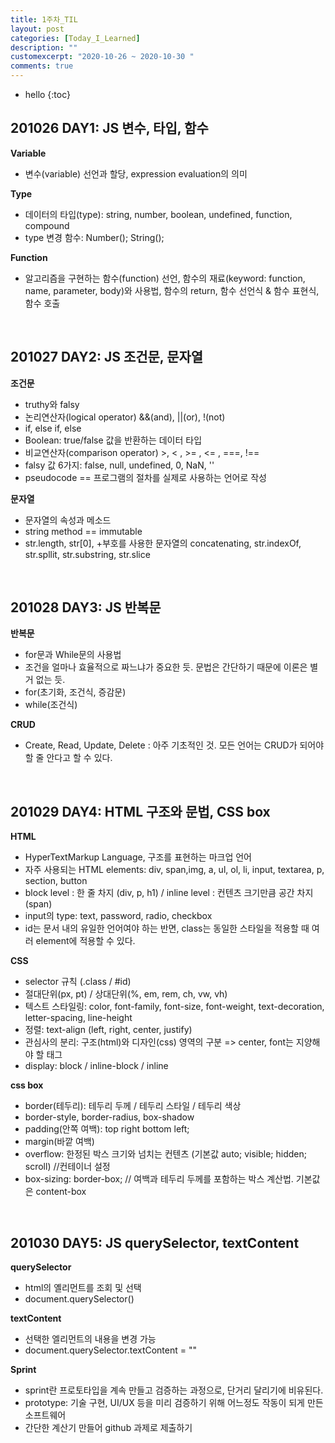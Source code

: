 ```yaml
---
title: 1주차_TIL
layout: post
categories: [Today_I_Learned]
description: ""
customexcerpt: "2020-10-26 ~ 2020-10-30 "
comments: true
---
```


* hello
{:toc}


## 201026 DAY1: JS 변수, 타입, 함수 ##

 **Variable**
 - 변수(variable) 선언과 할당, expression evaluation의 의미
 
 **Type** 
 - 데이터의 타입(type): string, number, boolean, undefined, function, compound
 - type 변경 함수: Number(); String();
 
 **Function** 
 - 알고리즘을 구현하는 함수(function) 선언, 함수의 재료(keyword: function, name, parameter, body)와 사용법, 함수의 return, 함수 선언식 & 함수 표현식, 함수 호출

<br>

## 201027 DAY2: JS 조건문, 문자열 ##

 **조건문**
 - truthy와 falsy
 - 논리연산자(logical operator) &&(and), ||(or), !(not)
 - if, else if, else
 - Boolean: true/false 값을 반환하는 데이터 타입
 - 비교연산자(comparison operator) >, < , >= , <= , ===, !==
 - falsy 값 6가지: false, null, undefined, 0, NaN, ''
 - pseudocode == 프로그램의 절차를 실제로 사용하는 언어로 작성 
 
 **문자열** 
 - 문자열의 속성과 메소드
 - string method == immutable
 - str.length, str[0], +부호를 사용한 문자열의 concatenating, str.indexOf, str.spllit, str.substring, str.slice

<br>

## 201028 DAY3: JS 반복문 ##

 **반복문**
 - for문과 While문의 사용법
 - 조건을 얼마나 효율적으로 짜느냐가 중요한 듯. 문법은 간단하기 때문에 이론은 별 거 없는 듯.
 - for(초기화, 조건식, 증감문)
 - while(조건식)
 
 **CRUD** 
 - Create, Read, Update, Delete : 아주 기초적인 것. 모든 언어는 CRUD가 되어야 할 줄 안다고 할 수 있다.
 
 <br>
 
## 201029 DAY4: HTML 구조와 문법, CSS box ##
 
 **HTML**
 - HyperTextMarkup Language, 구조를 표현하는 마크업 언어
 - 자주 사용되는 HTML elements: div, span,img, a, ul, ol, li, input, textarea, p, section, button
 - block level : 한 줄 차지 (div, p, h1) / inline level : 컨텐츠 크기만큼 공간 차지 (span)
 - input의 type: text, password, radio, checkbox
 - id는 문서 내의 유일한 언어여야 하는 반면, class는 동일한 스타일을 적용할 때 여러 element에 적용할 수 있다.
 
 **CSS** 
 - selector 규칙 (.class / #id) 
 - 절대단위(px, pt) / 상대단위(%, em, rem, ch, vw, vh)
 - 텍스트 스타일링: color, font-family, font-size, font-weight, text-decoration, letter-spacing, line-height
 - 정렬: text-align (left, right, center, justify)
 - 관심사의 분리: 구조(html)와 디자인(css) 영역의 구분 => center, font는 지양해야 할 태그
 - display: block / inline-block / inline
 
 **css box**
 - border(테두리): 테두리 두께 / 테두리 스타일 / 테두리 색상
 - border-style, border-radius, box-shadow
 - padding(안쪽 여백): top right bottom left; 
 - margin(바깥 여백) 
 - overflow: 한정된 박스 크기와 넘치는 컨텐츠 (기본값 auto; visible; hidden; scroll) //컨테이너 설정
 - box-sizing: border-box; // 여백과 테두리 두께를 포함하는 박스 계산법. 기본값은 content-box
 
<br>

## 201030 DAY5: JS querySelector, textContent ##

 **querySelector**
 - html의 옐리먼트를 조회 및 선택
 - document.querySelector()
 
 **textContent** 
 - 선택한 엘리먼트의 내용을 변경 가능
 - document.querySelector.textContent = ""
 
 **Sprint**
 - sprint란 프로토타입을 계속 만들고 검증하는 과정으로, 단거리 달리기에 비유된다.
 - prototype: 기술 구현, UI/UX 등을 미리 검증하기 위해 어느정도 작동이 되게 만든 소프트웨어
 - 간단한 계산기 만들어 github 과제로 제출하기
